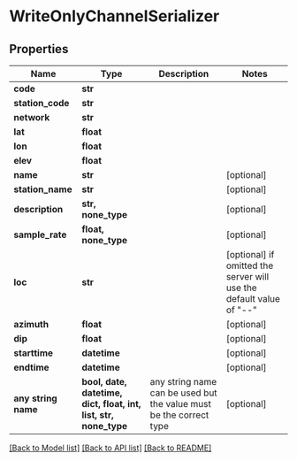 # WriteOnlyChannelSerializer


## Properties
Name | Type | Description | Notes
------------ | ------------- | ------------- | -------------
**code** | **str** |  | 
**station_code** | **str** |  | 
**network** | **str** |  | 
**lat** | **float** |  | 
**lon** | **float** |  | 
**elev** | **float** |  | 
**name** | **str** |  | [optional] 
**station_name** | **str** |  | [optional] 
**description** | **str, none_type** |  | [optional] 
**sample_rate** | **float, none_type** |  | [optional] 
**loc** | **str** |  | [optional]  if omitted the server will use the default value of "--"
**azimuth** | **float** |  | [optional] 
**dip** | **float** |  | [optional] 
**starttime** | **datetime** |  | [optional] 
**endtime** | **datetime** |  | [optional] 
**any string name** | **bool, date, datetime, dict, float, int, list, str, none_type** | any string name can be used but the value must be the correct type | [optional]

[[Back to Model list]](../README.md#documentation-for-models) [[Back to API list]](../README.md#documentation-for-api-endpoints) [[Back to README]](../README.md)


